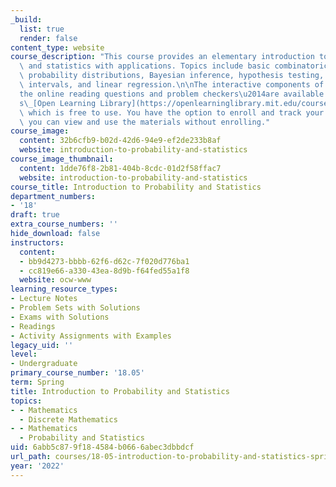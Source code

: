 ```yaml
---
_build:
  list: true
  render: false
content_type: website
course_description: "This course provides an elementary introduction to probability\
  \ and statistics with applications. Topics include basic combinatorics, random variables,\
  \ probability distributions, Bayesian inference, hypothesis testing, confidence\
  \ intervals, and linear regression.\n\nThe interactive components of this course\u2014\
  the online reading questions and problem checkers\u2014are available on MIT\u2019\
  s\_[Open Learning Library](https://openlearninglibrary.mit.edu/courses/course-v1:MITx+18.05r_10+2022_Summer/about),\
  \ which is free to use. You have the option to enroll and track your progress, or\
  \ you can view and use the materials without enrolling."
course_image:
  content: 32b6cfb9-b02d-42d6-94e9-ef2de233b8af
  website: introduction-to-probability-and-statistics
course_image_thumbnail:
  content: 1dde76f8-2b81-404b-8cdc-01d2f58ffac7
  website: introduction-to-probability-and-statistics
course_title: Introduction to Probability and Statistics
department_numbers:
- '18'
draft: true
extra_course_numbers: ''
hide_download: false
instructors:
  content:
  - bb9d4273-bbbb-62f6-d62c-7f020d776ba1
  - cc819e66-a330-43ea-8d9b-f64fed55a1f8
  website: ocw-www
learning_resource_types:
- Lecture Notes
- Problem Sets with Solutions
- Exams with Solutions
- Readings
- Activity Assignments with Examples
legacy_uid: ''
level:
- Undergraduate
primary_course_number: '18.05'
term: Spring
title: Introduction to Probability and Statistics
topics:
- - Mathematics
  - Discrete Mathematics
- - Mathematics
  - Probability and Statistics
uid: 6abb5c87-9f18-4584-b066-6abec3dbbdcf
url_path: courses/18-05-introduction-to-probability-and-statistics-spring-2022
year: '2022'
---
```

